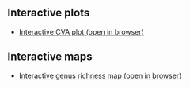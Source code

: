 ## Interactive plots
- [Interactive CVA plot (open in browser)](https://junfunggg.github.io/Plots/CVA_interactive.html)
## Interactive maps
- [Interactive genus richness map (open in browser)](https://junfunggg.github.io/Plots/interactive_genus_map.html)
